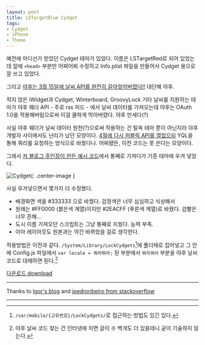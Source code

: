 ```yaml
---
layout: post
title: LSTargetBlue Cydget
tags:
- Cydget
- iPhone
- Theme
---
```


예전에 어디선가 받았던 Cydget 테마가 있었다. 이름은 LSTargetRed로 되어 있었는데 앞에 `<head>` 부분만 어찌어찌 수정하고 Info.plist 파일을 만들어서 Cydget 용으로 잘 쓰고 있었다.

그리고 [야후는 3월 15일에 날씨 API를 완전히 갈아엎어버렸다!!](https://www.igorkromin.net/index.php/2016/03/27/yahoo-effectively-shut-down-its-weather-api-by-forcing-oauth-10-and-crippling-it/) 대단해 야후.

적지 않은 iWidget과 Cydget, Winterboard, GroovyLock 기타 날씨를 지원하는 테마가 야후 웨더 API - 주로 rss 피드 - 에서 날씨 데이터를 가져오는데 야후는 OAuth 1.0을 적용해버림으로써 이걸 쿨하게 막아버렸다. 야후 만세다(?)

사실 야후 웨더가 날씨 데이터 원천(?)으로써 작용하는 건 탈옥 테마 뿐이 아닌지라 야후 개발자 사이에서도 난리가 났던 모양이다. [4월에 다시 퍼블릭 API를 열었으되](https://www.igorkromin.net/index.php/2016/04/14/yahoo-returns-its-weather-api-to-public-access-switches-to-yql-for-query/) YQL을 통해 쿼리를 요청하는 방식으로 바꿨다나. 어찌됐든, 이전 코드는 못 쓴다는 모양이다.

그래서 [저 블로그 주인장이 만든 예시 코드](https://github.com/ikromin/misc/blob/master/yahooweather/weather_yql_example.html)에서 통째로 가져다가 기존 테마에 우겨 넣었다.

![Cydget](/Resources/2016-06-17/Cydget.png){: .center-image }

사실 우겨넣으면서 몇가지 더 수정했다.

- 배경화면 색을 #333333 으로 바꿨다. 검정색은 너무 심심하고 식상해서
- 원래는 #FF0000 (붉은색 계열)이지만 #2EACFF (푸른색 계열)로 바꿨다. 검빨은 너무 흔해… 
- 도시 이름 가져오던 스크립트는 그냥 통째로 지웠다. 능력 부족.
- 아마 레이아웃도 원본과는 약간 바뀌었을 걸로 생각한다.

적용방법은 이전과 같다. `/System/Library/LockCydgets`[^dir]에 폴더채로 집어넣고 그 안에 Config.js 파일에서 `var locale = 뭐라뭐라;` 된 부분에서 `뭐라뭐라` 부분을 야후 날씨 코드로 대체하면 된다.[^ywc]

[다운로드 download](/Resources/2016-06-17/LSTargetBlue.zip)

[^dir]: `/var/mobile/{고유번호}/LockCydgets/`로 접근하는 방법도 있긴 있다.
[^ywc]: 야후 날씨 코드 찾는 건 인터넷에 치면 글이 수 백개도 더 있을테니 굳이 기술하지 않는다.

- - -

Thanks to [Igor's blog](https://www.igorkromin.net) and [jpedroribeiro from stackoverflow](http://stackoverflow.com/questions/37774819/yahoo-weather-yql-data-limit)

- - -